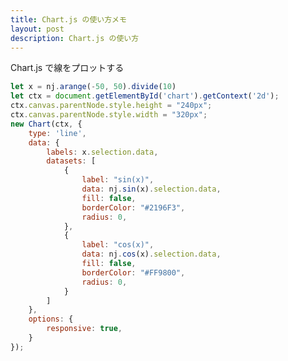 ```yaml
---
title: Chart.js の使い方メモ
layout: post
description: Chart.js の使い方
---
```


Chart.js で線をプロットする

<script src="https://cdn.jsdelivr.net/npm/chart.js@2.9.4/dist/Chart.min.js"></script>
<div class="chart-container">
    <canvas id="chart" width=640 height=480></canvas>
</div>

<script src="https://cdn.jsdelivr.net/gh/nicolaspanel/numjs@0.15.1/dist/numjs.min.js"></script>

<script>
let x = nj.arange(-50, 50).divide(10)
let ctx = document.getElementById('chart').getContext('2d');
ctx.canvas.parentNode.style.height = "240px";
ctx.canvas.parentNode.style.width = "320px";
new Chart(ctx, {
    type: 'line',
    data: {
        labels: x.selection.data,
        datasets: [
            {
                label: "sin(x)",
                data: nj.sin(x).selection.data,
                fill: false,
                borderColor: "#2196F3",
                radius: 0,
            },
            {
                label: "cos(x)",
                data: nj.cos(x).selection.data,
                fill: false,
                borderColor: "#FF9800",
                radius: 0,
            }
        ]
    },
    options: {
        responsive: true,
    }
});
</script>

```javascript
let x = nj.arange(-50, 50).divide(10)
let ctx = document.getElementById('chart').getContext('2d');
ctx.canvas.parentNode.style.height = "240px";
ctx.canvas.parentNode.style.width = "320px";
new Chart(ctx, {
    type: 'line',
    data: {
        labels: x.selection.data,
        datasets: [
            {
                label: "sin(x)",
                data: nj.sin(x).selection.data,
                fill: false,
                borderColor: "#2196F3",
                radius: 0,
            },
            {
                label: "cos(x)",
                data: nj.cos(x).selection.data,
                fill: false,
                borderColor: "#FF9800",
                radius: 0,
            }
        ]
    },
    options: {
        responsive: true,
    }
});
```
